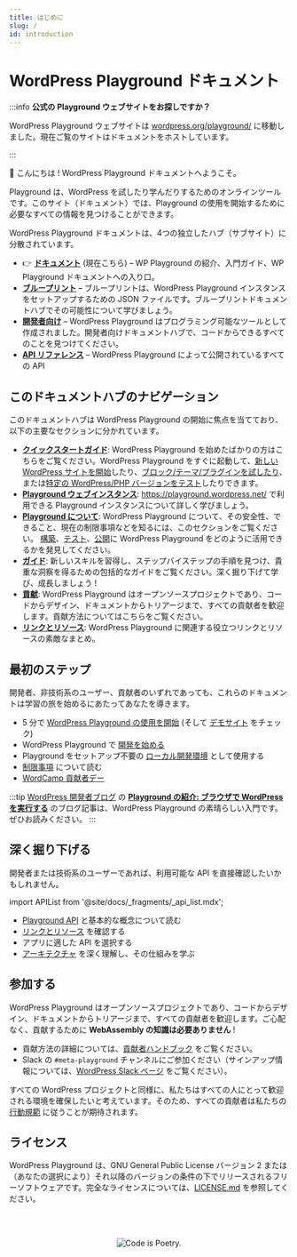 ```yaml
---
title: はじめに
slug: /
id: introduction
---
```


# WordPress Playground ドキュメント

<!--
# WordPress Playground Docs
-->

:::info **公式の Playground ウェブサイトをお探しですか？**

WordPress Playground ウェブサイトは [wordpress.org/playground/](https://wordpress.org/playground/) に移動しました。現在ご覧のサイトはドキュメントをホストしています。

:::

<!--
:::info **Looking for the official Playground website?**

WordPress Playground website moved to [wordpress.org/playground/](https://wordpress.org/playground/). The site you're at now hosts the documentation.

:::
 -->

👋 こんにちは ! WordPress Playground ドキュメントへようこそ。

<!--
👋 Hi! Welcome to WordPress Playground documentation.
 -->

Playground は、WordPress を試したり学んだりするためのオンラインツールです。このサイト（ドキュメント）では、Playground の使用を開始するために必要なすべての情報を見つけることができます。

<!--
Playground is an online tool to experiment and learn about WordPress. This site (Documentation) is where you will find all the information you need to start using Playground.
 -->

<p class="docs-hubs">WordPress Playground ドキュメントは、4つの独立したハブ（サブサイト）に分散されています。</p>

<!--
<p class="docs-hubs">The WordPress Playground documentation is distributed across four separate hubs (subsites):</p>
 -->

-   👉 [**ドキュメント**](/) (現在こちら) – WP Playground の紹介、入門ガイド、WP Playground ドキュメントへの入り口。
-   [**ブループリント**](/blueprints) – ブループリントは、WordPress Playground インスタンスをセットアップするための JSON ファイルです。ブループリントドキュメントハブでその可能性について学びましょう。
-   [**開発者向け**](/developers) – WordPress Playground はプログラミング可能なツールとして作成されました。開発者向けドキュメントハブで、コードからできるすべてのことを見つけてください。
-   [**API リファレンス**](/api) – WordPress Playground によって公開されているすべての API

<!--
-   👉 [**Documentation**](/wordpress-playground/) (you're here) – Introduction to WP Playground, starter guides and your entry point to WP Playground Docs.
-   [**Blueprints**](/wordpress-playground/blueprints) – Blueprints are JSON files for setting up your WordPress Playground instance. Learn about their possibilities from the Blueprints docs hub.
-   [**Developers**](/wordpress-playground/developers) – WordPress Playground was created as a programmable tool. Discover all the things you can do with it from your code in the Developers docs hub.
-   [**API Reference**](/wordpress-playground/api) – All the APIs exposed by WordPress Playground
 -->

## このドキュメントハブのナビゲーション

<!--
## Navigating this documentation hub
 -->

このドキュメントハブは WordPress Playground の開始に焦点を当てており、以下の主要なセクションに分かれています。

<!--
This docs hub is focused on starting with WordPress Playground and is divided into the following major sections.
 -->

-   **[クイックスタートガイド](/quick-start-guide)**: WordPress Playground を始めたばかりの方はこちらをご覧ください。WordPress Playground をすぐに起動して、[新しい WordPress サイトを開始](/quick-start-guide#start-a-new-wordpress-site)したり、[ブロック/テーマ/プラグインを試したり](/quick-start-guide#try-a-block-a-theme-or-a-plugin)、または[特定の WordPress/PHP バージョンをテスト](/quick-start-guide#use-a-specific-wordpress-or-php-version)したりできます。
-   **[Playground ウェブインスタンス](/web-instance)**: https://playground.wordpress.net/ で利用できる Playground インスタンスについて詳しく学びましょう。
-   **[Playground について](/about)**: WordPress Playground について、その安全性、できること、現在の制限事項などを知るには、このセクションをご覧ください。
    [構築](/about/build)、[テスト](/about/test)、[公開](/about/launch)に WordPress Playground をどのように活用できるかを発見してください。
-   **[ガイド](/guides)**: 新しいスキルを習得し、ステップバイステップの手順を見つけ、貴重な洞察を得るための包括的なガイドをご覧ください。深く掘り下げて学び、成長しましょう !
-   **[貢献](/contributing)**: WordPress Playground はオープンソースプロジェクトであり、コードからデザイン、ドキュメントからトリアージまで、すべての貢献者を歓迎します。貢献方法についてはこちらをご覧ください。
-   **[リンクとリソース](/resources)**: WordPress Playground に関連する役立つリンクとリソースの素敵なまとめ。

<!--
-   **[Quick Start Guide](/quick-start-guide)**: For those just starting out with WordPress Playground, this is where you can get up and running with WordPress Playground quickly to [start a new WordPress site](/wordpress-playground/quick-start-guide#start-a-new-wordpress-site) and [try a block/theme/plugin](/wordpress-playground/quick-start-guide#try-a-block-a-theme-or-a-plugin) or [test a specific WordPress/PHP version](/wordpress-playground/quick-start-guide#use-a-specific-wordpress-or-php-version).

-   **[Playground web instance](/web-instance)**: Learn more about the Playground instance you get at https://playground.wordpress.net/

-   **[About Playground](/about)**: To learn about WordPress Playground, how safe it is, what you can do with and some of its current limitations, visit this section.

    Discover how you can leverage WordPress Playground to [Build](./about/build), [Test](./about/test), and [Launch](./about/launch) your products.

-   **[Guides](/guides)**: Explore our comprehensive guides to master new skills, find step-by-step instructions, and unlock valuable insights. Dive in to learn and grow!

-   **[Contributing](/contributing)**: WordPress Playground is an open-source project that welcomes all contributors—from code to design, documentation to triage. Learn here how to contribute.

-   **[Links and resources](/resources)**: A nice compilation of useful links and resources related to WordPress Playground.
 -->

## 最初のステップ

<!--
## First steps
 -->

開発者、非技術系のユーザー、貢献者のいずれであっても、これらのドキュメントは学習の旅を始めるにあたってあなたを導きます。

<!--
Whether you're a developer, a non-technical user, or a contributor, these docs will guide you as you start your learning journey:
 -->

-   5 分で [WordPress Playground の使用を開始](/quick-start-guide) (そして [デモサイト](https://playground.wordpress.net/) をチェック)
-   WordPress Playground で [開発を始める](/developers/build-your-first-app)
-   Playground をセットアップ不要の [ローカル開発環境](/developers/local-development/) として使用する
-   [制限事項](/developers/limitations) について読む
-   [WordCamp 貢献者デー](/contributing/contributor-day)

<!--
-   [Start using WordPress Playground](/quick-start-guide) in 5 minutes (and check out the [demo site](https://playground.wordpress.net/))
-   [Get started for developing](/developers/build-your-first-app) with WordPress Playground
-   Use Playground as a zero-setup [local development environment](/developers/local-development/)
-   Read about the [limitations](/developers/limitations)
-   [WordCamp Contributor Day](/contributing/contributor-day)
 -->

:::tip
[WordPress 開発者ブログ](https://developer.wordpress.org/news) の [**Playground の紹介: ブラウザで WordPress を実行する**](https://developer.wordpress.org/news/2024/04/05/introduction-to-playground-running-wordpress-in-the-browser/) のブログ記事は、WordPress Playground の素晴らしい入門です。ぜひお読みください。
:::

<!--
:::tip
Read [**Introduction to Playground: running WordPress in the browser**](https://developer.wordpress.org/news/2024/04/05/introduction-to-playground-running-wordpress-in-the-browser/) blog post in the [WordPress Developer Blog](https://developer.wordpress.org/news) for a great introduction to WordPress Playground
:::
 -->

## 深く掘り下げる

<!--
## Take a deep dive
 -->

開発者または技術系のユーザーであれば、利用可能な API を直接確認したいかもしれません。

<!--
If you're a developer or tech user, you may want to check directly the APIs available:
 -->

import APIList from '@site/docs/\_fragments/\_api_list.mdx';

-   [Playground API](/developers/apis/) と基本的な概念について読む
-   [リンクとリソース](/resources) を確認する
-   アプリに適した API を選択する<APIList />
-   [アーキテクチャ](/developers/architecture) を深く理解し、その仕組みを学ぶ

<!--
-   Read about [Playground APIs](/developers/apis/) and basic concepts
-   Review [links and resources](/resources)
-   Choose the right API for your app <APIList />
-   Dive into the [architecture](/developers/architecture) and learn how it all works
 -->

## 参加する

<!--
## Get Involved
 -->

WordPress Playground はオープンソースプロジェクトであり、コードからデザイン、ドキュメントからトリアージまで、すべての貢献者を歓迎します。ご心配なく、貢献するために **WebAssembly の知識は必要ありません** !

<!--
WordPress Playground is an open-source project and welcomes all contributors from code to design, and from documentation to triage. Don't worry, _you don't need to know WebAssembly_ to contribute!
 -->

-   貢献方法の詳細については、[貢献者ハンドブック](/contributing) をご覧ください。
-   Slack の `#meta-playground` チャンネルにご参加ください（サインアップ情報については、[WordPress Slack ページ](https://make.wordpress.org/chat/) をご覧ください）。

<!--
-   See the [Contributors Handbook](/contributing) for all the details on how you can contribute.
-   Join us in the `#meta-playground` channel in Slack (see the [WordPress Slack page](https://make.wordpress.org/chat/) for signup information)
 -->

すべての WordPress プロジェクトと同様に、私たちはすべての人にとって歓迎される環境を確保したいと考えています。そのため、すべての貢献者は私たちの [行動規範](https://make.wordpress.org/handbook/community-code-of-conduct/) に従うことが期待されます。

<!--
As with all WordPress projects, we want to ensure a welcoming environment for everyone. With that in mind, all contributors are expected to follow our [Code of Conduct](https://make.wordpress.org/handbook/community-code-of-conduct/).
 -->

## ライセンス

<!--
## License
 -->

WordPress Playground は、GNU General Public License バージョン 2 または（あなたの選択により）それ以降のバージョンの条件の下でリリースされるフリーソフトウェアです。完全なライセンスについては、[LICENSE.md](https://github.com/WordPress/blob/trunk/LICENSE) を参照してください。

<!--
WordPress Playground is free software released under the terms of the GNU General Public License version 2 or (at your option) any later version. For a complete license, see [LICENSE.md](https://github.com/WordPress/wordpress-playground/blob/trunk/LICENSE).
 -->

<br/><br/><p align="center"><img src="https://s.w.org/style/images/codeispoetry.png?1" alt="Code is Poetry." /></p>

<!--
<br/><br/><p align="center"><img src="https://s.w.org/style/images/codeispoetry.png?1" alt="Code is Poetry." /></p>
 -->
